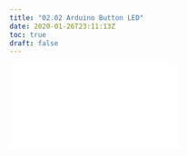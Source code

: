 ```yaml
---
title: "02.02 Arduino Button LED"
date: 2020-01-26T23:11:13Z
toc: true
draft: false
---
```


![Link to included file content](../../../../arduino/arduino-button-led.md)
